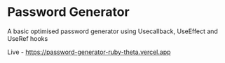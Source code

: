 # Password Generator

A basic optimised password generator using Usecallback, UseEffect and UseRef hooks

Live - https://password-generator-ruby-theta.vercel.app